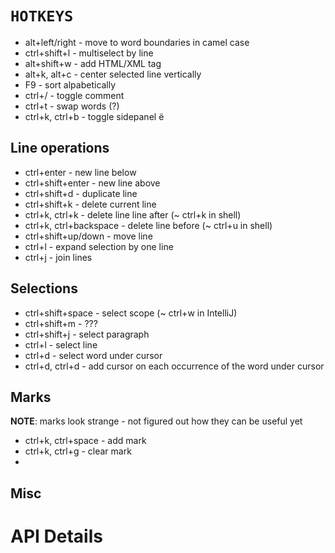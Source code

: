 `HOTKEYS`
=======

- alt+left/right - move to word boundaries in camel case
- ctrl+shift+l - multiselect by line
- alt+shift+w - add HTML/XML tag
- alt+k, alt+c - center selected line vertically
- F9 - sort alpabetically
- ctrl+/ - toggle comment
- ctrl+t - swap words (?)
- ctrl+k, ctrl+b - toggle sidepanel
ё

Line operations
---------------

- ctrl+enter - new line below
- ctrl+shift+enter - new line above
- ctrl+shift+d - duplicate line
- ctrl+shift+k - delete current line
- ctrl+k, ctrl+k - delete line line after (~ ctrl+k in shell)
- ctrl+k, ctrl+backspace - delete line before (~ ctrl+u in shell)
- ctrl+shift+up/down - move line
- ctrl+l - expand selection by one line
- ctrl+j - join lines


Selections
------------------

- ctrl+shift+space - select scope (~ ctrl+w in IntelliJ)
- ctrl+shift+m - ???
- ctrl+shift+j - select paragraph
- ctrl+l - select line
- ctrl+d - select word under cursor
- ctrl+d, ctrl+d - add cursor on each occurrence of the word under cursor

Marks
-----

**NOTE**: marks look strange - not figured out how they can be useful yet

- ctrl+k, ctrl+space - add mark
- ctrl+k, ctrl+g - clear mark
-




Misc
----

API Details
===========

